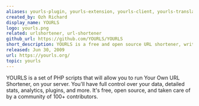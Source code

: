 ```yaml
---
aliases: yourls-plugin, yourls-extension, yourls-client, yourls-translation
created_by: Ozh Richard
display_name: YOURLS
logo: yourls.png
related: urlshortener, url-shortener
github_url: https://github.com/YOURLS/YOURLS
short_description: YOURLS is a free and open source URL shortener, written in PHP.
released: Jun 30, 2009
url: https://yourls.org/
topic: yourls
---
```

YOURLS is a set of PHP scripts that will allow you to run Your Own URL Shortener, on your server. You'll have full control over your data, detailed stats, analytics, plugins, and more. It's free, open source, and taken care of by a community of 100+ contributors.
